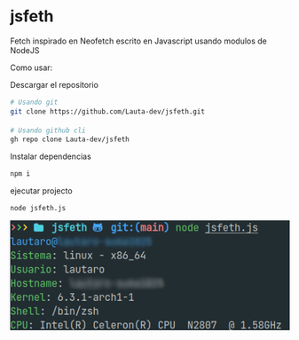 # jsfeth
Fetch inspirado en Neofetch escrito en Javascript usando modulos de NodeJS

Como usar:

Descargar el repositorio
```sh
# Usando git
git clone https://github.com/Lauta-dev/jsfeth.git

# Usando github cli
gh repo clone Lauta-dev/jsfeth
```

Instalar dependencias
```sh
npm i
```

ejecutar projecto
```sh
node jsfeth.js
```

![aa](./imagen/jsfetch.png)
